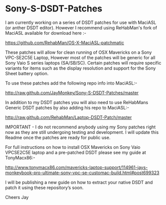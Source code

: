 Sony-S-DSDT-Patches
===================

I am currently working on a series of DSDT patches for use with MaciASL (or anther DSDT editor). However I recommend using ReHabMan's fork of MaciASL available for download here :-

https://github.com/RehabMan/OS-X-MaciASL-patchmatic

These patches will allow for clean running of OSX Mavericks on a Sony VPC-SE2C5E Laptop, However most of the patches will be generic for all Sony Vaio S series laptops (SA/SB/SC). Certain patches will require specific variants for items such as the display resolution and support for the Sony Sheet battery option. 

To use these patches add the following repo info into MaciASL:-

http://raw.github.com/JayMonkey/Sony-S-DSDT-Patches/master

In addition to my DSDT patches you will also need to use ReHabMans Generic DSDT patches by also adding his repo to MaciASL:-

http://raw.github.com/RehabMan/Laptop-DSDT-Patch/master

IMPORTANT - I do not recommend anybody using my Sony patches right now as they are still undergoing testing and development.
I will update this Readme once the patches are ready for public use.

For full instructions on how to install OSX Mavericks on Sony Vaio VPCSE2C5E laptop and a pre-patched DSDT please see my guide at TonyMacx86:-

http://www.tonymacx86.com/mavericks-laptop-support/114961-jays-monkeybook-pro-ultimate-sony-vpc-se-customac-build.html#post699323

I will be publishing a new guide on how to extract your native DSDT and patch it using these repository’s soon.

Cheers
Jay